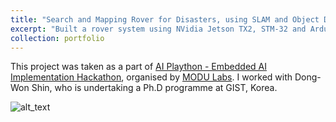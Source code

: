 ```yaml
---
title: "Search and Mapping Rover for Disasters, using SLAM and Object Detection on Embedded Device"
excerpt: "Built a rover system using NVidia Jetson TX2, STM-32 and Arduino, that is capable of mapping disaster environment and simultaneously search for survivors."
collection: portfolio
---
```


This project was taken as a part of [AI Plaython - Embedded AI Implementation Hackathon]((https://event-us.kr/modu/event/4448)), organised by [MODU Labs](http://www.modulabs.co.kr/). I worked with Dong-Won Shin, who is undertaking a Ph.D programme at GIST, Korea. 



![alt_text](https://github.com/changh95/changh95.github.io/blob/master/files/portfolio-4-gif.gif?raw=true)
